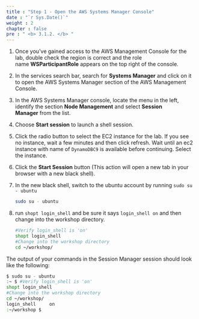 ```yaml
---
title : "Step 1 - Open the AWS Systems Manager Console"
date : "`r Sys.Date()`"
weight : 2
chapter : false
pre : " <b> 3.1.2. </b> "
---
```


1. Once you've gained access to the AWS Management Console for the lab, double check the region is correct and the role name **WSParticipantRole** appears on the top right of the console.
2. In the services search bar, search for **Systems Manager** and click on it to open the AWS Systems Manager section of the AWS Management Console.
3. In the AWS Systems Manager console, locate the menu in the left, identify the section **Node Management** and select **Session Manager** from the list.
4. Choose **Start session** to launch a shell session.
5. Click the radio button to select the EC2 instance for the lab. If you see no instance, wait a few minutes and then click refresh. Wait until an ec2 instance with name of `DynamoDBC9` is available before continuing. Select the instance.
6. Click the **Start Session** button (This action will open a new tab in your browser with a new black shell).
7. In the new black shell, switch to the ubuntu account by running `sudo su - ubuntu`
    
    ```bash
    sudo su - ubuntu
    ```
    
8. run `shopt login_shell` and be sure it says `login_shell on` and then change into the workshop directory.
    
    ```bash
    #Verify login_shell is 'on'
    shopt login_shell
    #Change into the workshop directory
    cd ~/workshop/
    ```
    

The output of your commands in the Session Manager session should look like the following:

```bash
$ sudo su - ubuntu
:~ $ #Verify login_shell is 'on'
shopt login_shell
#Change into the workshop directory
cd ~/workshop/
login_shell     on
:~/workshop $
```